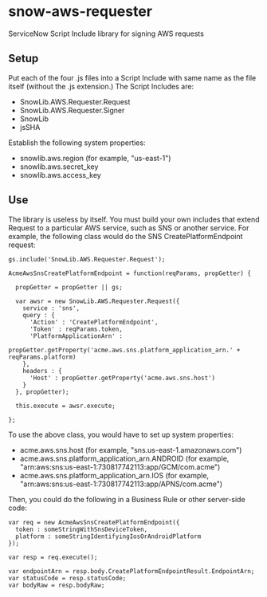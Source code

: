 # snow-aws-requester
ServiceNow Script Include library for signing AWS requests

Setup
-----

Put each of the four .js files into a Script Include with same name as the file itself (without the .js extension.) The Script Includes are:
* SnowLib.AWS.Requester.Request
* SnowLib.AWS.Requester.Signer
* SnowLib
* jsSHA

Establish the following system properties:
* snowlib.aws.region (for example, "us-east-1")
* snowlib.aws.secret_key
* snowlib.aws.access_key

Use
---

The library is useless by itself. You must build your own includes that extend Request to a particular AWS service, such as SNS or another service. For example, the following class would do the SNS CreatePlatformEndpoint request:

~~~~
gs.include('SnowLib.AWS.Requester.Request');

AcmeAwsSnsCreatePlatformEndpoint = function(reqParams, propGetter) {

  propGetter = propGetter || gs;

  var awsr = new SnowLib.AWS.Requester.Request({
    service : 'sns',
    query : {
      'Action' : 'CreatePlatformEndpoint',
      'Token' : reqParams.token,
      'PlatformApplicationArn' :
        propGetter.getProperty('acme.aws.sns.platform_application_arn.' + reqParams.platform)
    },
    headers : {
      'Host' : propGetter.getProperty('acme.aws.sns.host')
    }
  }, propGetter);

  this.execute = awsr.execute;

};
~~~~

To use the above class, you would have to set up system properties:
* acme.aws.sns.host (for example, "sns.us-east-1.amazonaws.com")
* acme.aws.sns.platform_application_arn.ANDROID (for example, "arn:aws:sns:us-east-1:730817742113:app/GCM/com.acme")
* acme.aws.sns.platform_application_arn.IOS (for example, "arn:aws:sns:us-east-1:730817742113:app/APNS/com.acme")


Then, you could do the following in a Business Rule or other server-side code:

~~~~
var req = new AcmeAwsSnsCreatePlatformEndpoint({
  token : someStringWithSnsDeviceToken,
  platform : someStringIdentifyingIosOrAndroidPlatform
});

var resp = req.execute();

var endpointArn = resp.body.CreatePlatformEndpointResult.EndpointArn;
var statusCode = resp.statusCode;
var bodyRaw = resp.bodyRaw;

~~~~
